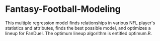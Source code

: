 # Fantasy-Football-Modeling
This multiple regression model finds relationships in various NFL player's statistics and attributes, finds the best possible model, and optimizes a lineup for FanDuel. The optimum lineup algorithm is entitled optimum.R.
